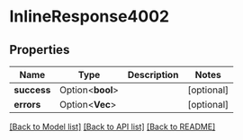 # InlineResponse4002

## Properties

Name | Type | Description | Notes
------------ | ------------- | ------------- | -------------
**success** | Option<**bool**> |  | [optional]
**errors** | Option<**Vec<String>**> |  | [optional]

[[Back to Model list]](../README.md#documentation-for-models) [[Back to API list]](../README.md#documentation-for-api-endpoints) [[Back to README]](../README.md)


